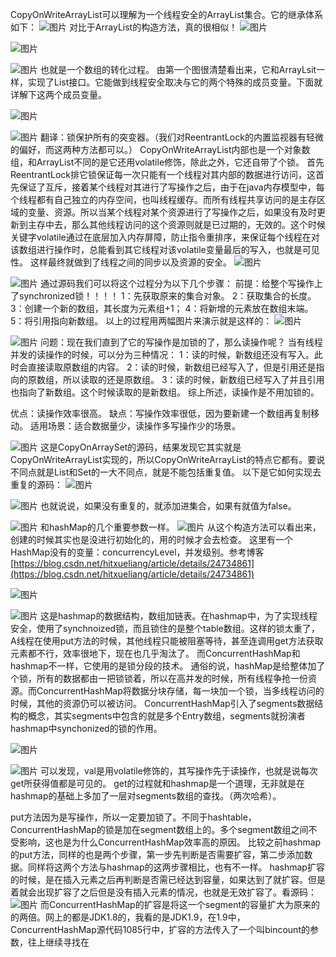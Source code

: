 
  CopyOnWriteArrayList可以理解为一个线程安全的ArrayList集合。它的继承体系如下：
![图片](https://images-cdn.shimo.im/HVEhK0LXvQEzBL7l/image.image/png!thumbnail)
对比于ArrayList的构造方法，真的很相似！
![图片](https://images-cdn.shimo.im/PCIlgHqqqyAl7faq/image.image/png!thumbnail)

![图片](https://images-cdn.shimo.im/SrReVG9nNHozDGPR/image.image/png!thumbnail)

![图片](https://images-cdn.shimo.im/5YszMBl1cfgzv830/image.image/png!thumbnail)
也就是一个数组的转化过程。
由第一个图很清楚看出来，它和ArrayLsit一样，实现了List接口。它能做到线程安全取决与它的两个特殊的成员变量。下面就详解下这两个成员变量。

![图片](https://images-cdn.shimo.im/M42W13JVlF4vG5YX/image.image/png!thumbnail)

![图片](https://images-cdn.shimo.im/Ekj62njBBqo1KGMU/image.image/png!thumbnail)
翻译：锁保护所有的突变器。（我们对ReentrantLock的内置监视器有轻微的偏好，而这两种方法都可以。）
CopyOnWriteArrayList内部也是一个对象数组，和ArrayList不同的是它还用volatile修饰，除此之外，它还自带了个锁。
首先ReentrantLock排它锁保证每一次只能有一个线程对其内部的数据进行访问，这首先保证了互斥，接着某个线程对其进行了写操作之后，由于在java内存模型中，每个线程都有自己独立的内存空间，也叫线程缓存。而所有线程共享访问的是主存区域的变量、资源。所以当某个线程对某个资源进行了写操作之后，如果没有及时更新到主存中去，那么其他线程访问的这个资源则就是已过期的，无效的。这个时候关键字volatile通过在底层加入内存屏障，防止指令重排序，来保证每个线程在对该数组进行操作时，总能看到其它线程对该volatile变量最后的写入，也就是可见性。
这样最终就做到了线程之间的同步以及资源的安全。
![图片](https://images-cdn.shimo.im/wd62A6c3fjI6tnJ4/image.image/png!thumbnail)

![图片](https://images-cdn.shimo.im/CgItkao9Ab0dmPWo/image.image/png!thumbnail)
通过源码我们可以将这个过程分为以下几个步骤：
前提：给整个写操作上了synchronized锁！！！！
1：先获取原来的集合对象。
2：获取集合的长度。
3：创建一个新的数组，其长度为元素组+1；
4：将新增的元素放在数组末端。
5：将引用指向新数组。
以上的过程用两幅图片来演示就是这样的：
![图片](https://images-cdn.shimo.im/qKzHTfXO6yMj3bsh/image.image/png!thumbnail)

![图片](https://images-cdn.shimo.im/LQHW2GMvvZw5uBdm/image.image/png!thumbnail)
问题：现在我们直到了它的写操作是加锁的了，那么读操作呢？
当有线程并发的读操作的时候，可以分为三种情况：
1：读的时候，新数组还没有写入。此时会直接读取原数组的内容。
2：读的时候，新数组已经写入了，但是引用还是指向的原数组，所以读取的还是原数组。
3：读的时候，新数组已经写入了并且引用也指向了新数组。这个时候读取的是新数组。
综上所述，读操作是不用加锁的。

优点：读操作效率很高。
缺点：写操作效率很低，因为要新建一个数组再复制移动。
适用场景：适合数据量少，读操作多写操作少的场景。

![图片](https://images-cdn.shimo.im/8MMwrwgpk7Uf0MoY/image.image/png!thumbnail)
这是CopyOnArraySet的源码，结果发现它其实就是CopyOnWriteArrayList实现的，所以CopyOnWriteArrayList的特点它都有。要说不同点就是List和Set的一大不同点，就是不能包括重复值。
以下是它如何实现去重复的源码：
![图片](https://images-cdn.shimo.im/7Jciq1fSijYE5QiL/image.image/png!thumbnail)

![图片](https://images-cdn.shimo.im/BxwrbGTy8sYF76mb/image.image/png!thumbnail)
也就说说，如果没有重复的，就添加进集合，如果有就值为false。

![图片](https://images-cdn.shimo.im/wNtddAXjyBIOL7H6/image.image/png!thumbnail)
和hashMap的几个重要参数一样。
![图片](https://images-cdn.shimo.im/pnYk63IzhKInCvXf/image.image/png!thumbnail)
从这个构造方法可以看出来，创建的时候其实也是没进行初始化的，用的时候才会去检查。
这里有一个HashMap没有的变量：concurrencyLevel，并发级别。参考博客[https://blog.csdn.net/hitxueliang/article/details/24734861](https://blog.csdn.net/hitxueliang/article/details/24734861)

![图片](https://images-cdn.shimo.im/t9nLAw6iO0YtfeZh/image.image/png!thumbnail)

![图片](https://images-cdn.shimo.im/yFXA9P5Vbcccr0xG/image.image/png!thumbnail)
这是hashmap的数据结构，数组加链表。在hashmap中，为了实现线程安全，使用了synchnoized锁，而且锁住的是整个table数组。这样的锁太重了，A线程在使用put方法的时候，其他线程只能被阻塞等待，甚至连调用get方法获取元素都不行，效率很地下，现在也几乎淘汰了。
而ConcurrentHashMap和hashmap不一样，它使用的是锁分段的技术。
通俗的说，hashMap是给整体加了个锁，所有的数据都由一把锁锁着，所以在高并发的时候，所有线程争抢一份资源。而ConcurrentHashMap将数据分块存储，每一块加一个锁，当多线程访问的时候，其他的资源仍可以被访问。
ConcurrentHashMap引入了segments数据结构的概念，其实segments中包含的就是多个Entry数组，segments就扮演者hashmap中synchonized的锁的作用。

![图片](https://images-cdn.shimo.im/S2QJ6Zdzz8cRONMC/image.image/png!thumbnail)

![图片](https://images-cdn.shimo.im/OEnnXq9M8cgiSE9b/image.image/png!thumbnail)
可以发现，val是用volatile修饰的，其写操作先于读操作，也就是说每次get所获得值都是可见的。
get的过程就和hashmap是一个道理，无非就是在hashmap的基础上多加了一层对segments数组的查找。（两次哈希）。

put方法因为是写操作，所以一定要加锁了。不同于hashtable，ConcurrentHashMap的锁是加在segment数组上的。多个segment数组之间不受影响，这也是为什么ConcurrentHashMap效率高的原因。
比较之前hashmap的put方法，同样的也是两个步骤，第一步先判断是否需要扩容，第二步添加数据。同样将这两个方法与hashmap的这两步骤相比，也有不一样。
hashmap扩容的时候，是在插入元素之后再判断是否需已经达到容量，如果达到了就扩容。但是着就会出现扩容了之后但是没有插入元素的情况，也就是无效扩容了。看源码：
![图片](https://images-cdn.shimo.im/HL1bYMOhHGQ6HpGw/image.image/png!thumbnail)
而ConcurrentHashMap的扩容是将这一个segment的容量扩大为原来的的两倍。网上的都是JDK1.8的，我看的是JDK1.9，在1.9中，ConcurrentHashMap源代码1085行中，扩容的方法传入了一个叫bincount的参数，往上继续寻找在

